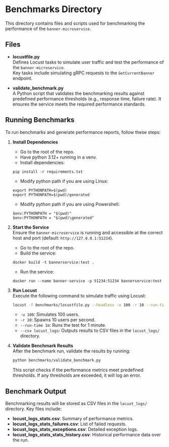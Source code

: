 # Benchmarks Directory

This directory contains files and scripts used for benchmarking the performance of the `banner-microservice`.

## Files

- **locustfile.py**  
  Defines Locust tasks to simulate user traffic and test the performance of the `banner-microservice`.  
  Key tasks include simulating gRPC requests to the `GetCurrentBanner` endpoint.

- **validate_benchmark.py**  
  A Python script that validates the benchmarking results against predefined performance thresholds (e.g., response time, failure rate). It ensures the service meets the required performance standards.

## Running Benchmarks

To run benchmarks and generate performance reports, follow these steps:

1. **Install Dependencies**
   - Go to the root of the repo.
   - Have python 3.12+ running in a venv.
   - Install dependencies:
   ```
   pip install -r requirements.txt
   ```
   - Modify python path if you are using Linux:
   ```
   export PYTHONPATH=$(pwd)
   export PYTHONPATH=$(pwd)/generated 
   ```
   - Modify python path if you are using Powershell:
   ```
   $env:PYTHONPATH = "$(pwd)"
   $env:PYTHONPATH = "$(pwd)\generated"
   ```

2. **Start the Service**  
   Ensure the `banner-microservice` is running and accessible at the correct host and port (default: `http://127.0.0.1:51234`).
   - Go to the root of the repo.
   - Build the service: 
   ```
   docker build -t bannerservice:test .
   ```
   - Run the service:
   ```
   docker run --name banner-service -p 51234:51234 bannerservice:test 
   ```

3. **Run Locust**  
   Execute the following command to simulate traffic using Locust:
   ```bash
   locust -f benchmarks/locustfile.py --headless -u 100 -r 10 --run-time 1m --host http://127.0.0.1:51234 --csv locust_logs
   ```
   - `-u 100`: Simulates 100 users.
   - `-r 10`: Spawns 10 users per second.
   - `--run-time 1m`: Runs the test for 1 minute.
   - `--csv locust_logs`: Outputs results to CSV files in the `locust_logs/` directory.
   
4. **Validate Benchmark Results**  
   After the benchmark run, validate the results by running:
   ```bash
   python benchmarks/validate_benchmark.py
   ```
   This script checks if the performance metrics meet predefined thresholds. If any thresholds are exceeded, it will log an error.
   
## Benchmark Output

Benchmarking results will be stored as CSV files in the `locust_logs/` directory. Key files include:

- **locust_logs_stats.csv**: Summary of performance metrics.
- **locust_logs_stats_failures.csv**: List of failed requests.
- **locust_logs_stats_exceptions.csv**: Detailed exception logs.
- **locust_logs_stats_stats_history.csv**: Historical performance data over the run.
